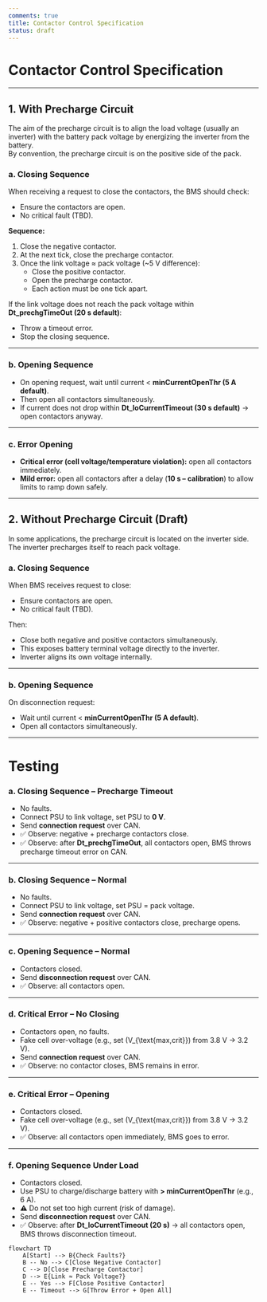 ```yaml
---
comments: true
title: Contactor Control Specification
status: draft
---
```


# Contactor Control Specification

---

## 1. With Precharge Circuit

The aim of the precharge circuit is to align the load voltage (usually an inverter) with the battery pack voltage by energizing the inverter from the battery.  
By convention, the precharge circuit is on the positive side of the pack.

### a. Closing Sequence

When receiving a request to close the contactors, the BMS should check:  
- Ensure the contactors are open.  
- No critical fault (TBD).  

**Sequence:**  
1. Close the negative contactor.  
2. At the next tick, close the precharge contactor.  
3. Once the link voltage ≈ pack voltage (~5 V difference):  
   - Close the positive contactor.  
   - Open the precharge contactor.  
   - Each action must be one tick apart.  

If the link voltage does not reach the pack voltage within **Dt_prechgTimeOut (20 s default)**:  
- Throw a timeout error.  
- Stop the closing sequence.  

---

### b. Opening Sequence

- On opening request, wait until current < **minCurrentOpenThr (5 A default)**.  
- Then open all contactors simultaneously.  
- If current does not drop within **Dt_loCurrentTimeout (30 s default)** → open contactors anyway.  

---

### c. Error Opening

- **Critical error (cell voltage/temperature violation):** open all contactors immediately.  
- **Mild error:** open all contactors after a delay (**10 s – calibration**) to allow limits to ramp down safely.  

---

## 2. Without Precharge Circuit (Draft)

In some applications, the precharge circuit is located on the inverter side. The inverter precharges itself to reach pack voltage.  

### a. Closing Sequence

When BMS receives request to close:  
- Ensure contactors are open.  
- No critical fault (TBD).  

Then:  
- Close both negative and positive contactors simultaneously.  
- This exposes battery terminal voltage directly to the inverter.  
- Inverter aligns its own voltage internally.  

---

### b. Opening Sequence

On disconnection request:  
- Wait until current < **minCurrentOpenThr (5 A default)**.  
- Open all contactors simultaneously.  

---

# Testing

### a. Closing Sequence – Precharge Timeout

- No faults.  
- Connect PSU to link voltage, set PSU to **0 V**.  
- Send **connection request** over CAN.  
- ✅ Observe: negative + precharge contactors close.  
- ✅ Observe: after **Dt_prechgTimeOut**, all contactors open, BMS throws precharge timeout error on CAN.  

---

### b. Closing Sequence – Normal

- No faults.  
- Connect PSU to link voltage, set PSU = pack voltage.  
- Send **connection request** over CAN.  
- ✅ Observe: negative + positive contactors close, precharge opens.  

---

### c. Opening Sequence – Normal

- Contactors closed.  
- Send **disconnection request** over CAN.  
- ✅ Observe: all contactors open.  

---

### d. Critical Error – No Closing

- Contactors open, no faults.  
- Fake cell over-voltage (e.g., set \(V_{\text{max,crit}}\) from 3.8 V → 3.2 V).  
- Send **connection request** over CAN.  
- ✅ Observe: no contactor closes, BMS remains in error.  

---

### e. Critical Error – Opening

- Contactors closed.  
- Fake cell over-voltage (e.g., set \(V_{\text{max,crit}}\) from 3.8 V → 3.2 V).  
- ✅ Observe: all contactors open immediately, BMS goes to error.  

---

### f. Opening Sequence Under Load

- Contactors closed.  
- Use PSU to charge/discharge battery with **> minCurrentOpenThr** (e.g., 6 A).  
- ⚠ Do not set too high current (risk of damage).  
- Send **disconnection request** over CAN.  
- ✅ Observe: after **Dt_loCurrentTimeout (20 s)** → all contactors open, BMS throws disconnection timeout.  

```mermaid
flowchart TD
    A[Start] --> B{Check Faults?}
    B -- No --> C[Close Negative Contactor]
    C --> D[Close Precharge Contactor]
    D --> E{Link ≈ Pack Voltage?}
    E -- Yes --> F[Close Positive Contactor]
    E -- Timeout --> G[Throw Error + Open All]

